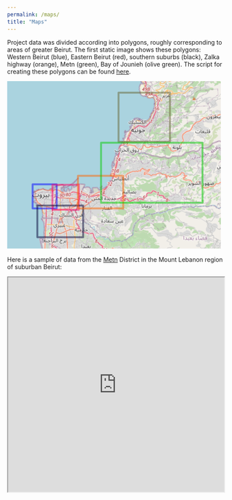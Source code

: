 ```yaml
---
permalink: /maps/
title: "Maps"
---
```


Project data was divided according into polygons, roughly corresponding to areas of greater Beirut. The first static image shows these polygons: Western Beirut (blue), Eastern Beirut (red), southern suburbs (black), Zalka highway (orange), Metn (green), Bay of Jounieh (olive green). The script for creating these polygons can be found [here](https://github.com/LLBeirut/llbeirut.github.io/blob/master/assets/scripts/LLB_polygons.R).  

<img src="/assets/images/LLB_datapolygons.png" style="zoom:50%;"/>

Here is a sample of data from the [Metn](https://en.wikipedia.org/wiki/Matn_District) District in the Mount Lebanon region of suburban Beirut: 

<iframe src="https://llbeirut.github.io/assets/webapps/Metn/#13/33.9221/35.6341" width="100%" height="500"></iframe>

